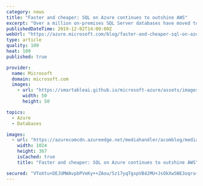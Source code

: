```yaml
---
category: news
title: "Faster and cheaper: SQL on Azure continues to outshine AWS"
excerpt: "Over a million on-premises SQL Server databases have moved to Azure, representing a massive shift in where customers are collecting, storing, and analyzing their data.\r\n\r\nModernizing your databases provides the opportunity to transform your data architecture. SQL Server on Azure Virtual Machines allows"
publishedDateTime: 2019-12-02T14:00:00Z
webUrl: "https://azure.microsoft.com/blog/faster-and-cheaper-sql-on-azure-continues-to-outshine-aws/"
type: article
quality: 109
heat: 109
published: true

provider:
  name: Microsoft
  domain: microsoft.com
  images:
    - url: "https://smartableai.github.io/microsoft-azure/assets/images/organizations/microsoft.com-50x50.jpg"
      width: 50
      height: 50

topics:
  - Azure
  - Databases

images:
  - url: "https://azurecomcdn.azureedge.net/mediahandler/acomblog/media/Default/blog/a35dce0f-b730-4313-b0ce-57698def7c55.png"
    width: 1024
    height: 367
    isCached: true
    title: "Faster and cheaper: SQL on Azure continues to outshine AWS"

secured: "VToXtu+DEJUMWAvpbPVeKy++ZAou/5z17yqTgxpVB42MU+JsOkXwSNE3oqru+7zT9dQAJbktneZbMsLKzkOYPfcfx/FRB08AMnSXH5iAdBS1LlfL1e+IrxYEeGH0t4lJW42q2db1Yi47bUT2tccWq2lAyrohCKmHNuP61PBXAD2mQo8raWfO0F62XP1IVnBmfJGOidfYU3PlvJgNnZFMSGCb69YMBmqrYi5x4nVxP3d0NoqGuYdbfPLT9XrTObFw1rx832PEus5WQkNUDOL/3QudTIDR2/AMITybxSx7yAj3jfj+R2pqUTHBshDk9JhiMrzpO7lfEXBgPTFAFkb8XQ==;SunTmbrL16BCFYUgqj8phA=="
---
```


